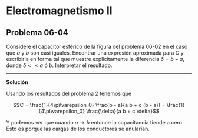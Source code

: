 # Electromagnetismo II
## Problema 06-04

Considere el capacitor esférico de la figura del problema 06-02 en el caso que
$`a`$ y $`b`$ son casi iguales. Encontrar una expresión aproximada para $`C`$
y escribirla en forma tal que muestre explícitamente la diferencia
$`\delta = b - a`$, donde $`\delta << a`$ ó $`b`$. Interpretar el resultado.

---

**Solución**

Usando los resultados del problema 2 tenemos que

```math
C
= \frac{1}{4\pi\varepsilon_0} \frac{b - a}{a b + c (b - a)}
= \frac{1}{4\pi\varepsilon_0} \frac{\delta}{a b + c \delta}
```

Y podemos ver que cuando $`a \rightarrow b`$ entonce la capacitancia tiende a
cero. Esto es porque las cargas de los conductores se anularían.
